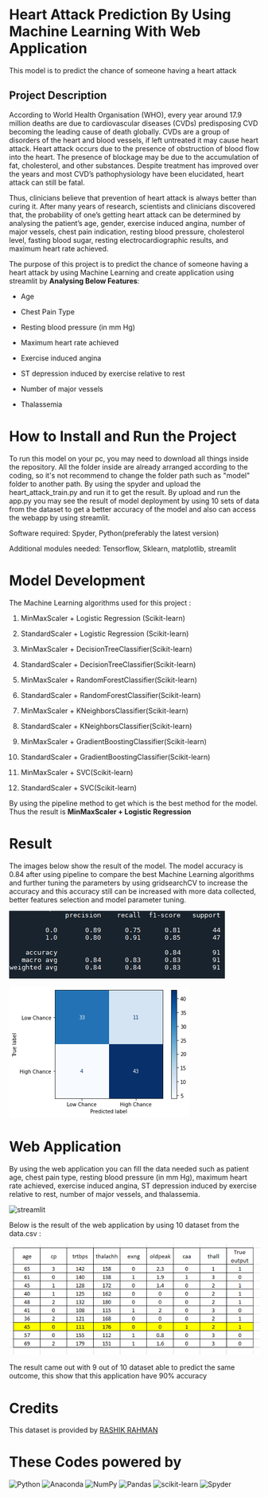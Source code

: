 # Heart Attack Prediction By Using Machine Learning With Web Application
 This model is to predict the chance of someone having a heart attack

## Project Description
According to World Health Organisation (WHO), every year around 17.9 million deaths are due to cardiovascular diseases (CVDs) predisposing CVD becoming the leading cause of death globally. CVDs are a group of disorders of the heart and blood vessels, if left untreated it may cause heart attack. Heart attack occurs due to the presence of obstruction of blood flow into the heart. The presence of blockage may be due to the accumulation of fat, cholesterol, and other substances. Despite treatment has improved over the years and most CVD’s pathophysiology have been elucidated, heart attack can still be fatal.

Thus, clinicians believe that prevention of heart attack is always better than curing it. After many years of research, scientists and clinicians discovered that, the probability of one’s getting heart attack can be determined by analysing the patient’s age, gender, exercise induced angina, number of major vessels, chest pain indication, resting blood pressure, cholesterol level, fasting blood sugar, resting electrocardiographic results, and maximum heart rate achieved.

The purpose of this project is to predict the chance of someone having a heart attack by using Machine Learning and create application using streamlit by **Analysing Below Features**:

- Age

- Chest Pain Type

- Resting blood pressure (in mm Hg)

- Maximum heart rate achieved

- Exercise induced angina

- ST depression induced by exercise relative to rest

- Number of major vessels

- Thalassemia

# How to Install and Run the Project
To run this model on your pc, you may need to download all things inside the repository. All the folder inside are already arranged according to the coding, so it's not recommend to change the folder path such as "model" folder to another path. By using the spyder and upload the heart_attack_train.py and run it to get the result. By upload and run the app.py you may see the result of model deployment by using 10 sets of data from the dataset to get a better accuracy of the model and also can access the webapp by using streamlit.

Software required: Spyder, Python(preferably the latest version)

Additional modules needed: Tensorflow, Sklearn, matplotlib, streamlit

# Model Development
The Machine Learning algorithms used for this project :

1) MinMaxScaler + Logistic Regression (Scikit-learn)

2) StandardScaler + Logistic Regression (Scikit-learn)

3) MinMaxScaler + DecisionTreeClassifier(Scikit-learn)

4) StandardScaler + DecisionTreeClassifier(Scikit-learn)

5) MinMaxScaler + RandomForestClassifier(Scikit-learn)

6) StandardScaler + RandomForestClassifier(Scikit-learn)

7) MinMaxScaler + KNeighborsClassifier(Scikit-learn)

8) StandardScaler + KNeighborsClassifier(Scikit-learn)

9) MinMaxScaler + GradientBoostingClassifier(Scikit-learn)

10) StandardScaler + GradientBoostingClassifier(Scikit-learn)

11) MinMaxScaler + SVC(Scikit-learn)

12) StandardScaler + SVC(Scikit-learn)

By using the pipeline method to get which is the best method for the model. Thus the result is **MinMaxScaler + Logistic Regression**

# Result

The images below show the result of the model. The model accuracy is 0.84 after using pipeline to compare the best Machine Learning algorithms and further tuning the parameters by using gridsearchCV to increase the accuracy and this accuracy still can be increased with more data collected, better features selection and model parameter tuning.

![Result Accuracy](https://github.com/shahirilfauzan/Heart-Attack-Prediction-Webapp/blob/1821dd6c814ebc9c1720481ec2ea961982a816f4/static/result.PNG)

![Result](https://github.com/shahirilfauzan/Heart-Attack-Prediction-Webapp/blob/a338b05234e5fc0248063efa8a2fdba270be9e23/static/matrix_result1.png)

# Web Application
By using the web application you can fill the data needed such as patient age, chest pain type, resting blood pressure (in mm Hg), maximum heart rate achieved, exercise induced angina, ST depression induced by exercise relative to rest, number of major vessels, and thalassemia.

![streamlit](https://github.com/shahirilfauzan/Heart-Attack-Prediction-Webapp/blob/23133fed24cbee8c2fa0862dea8882f0966591d9/static/result_final_.gif)

Below is the result of the web application by using 10 dataset from the data.csv :

![streamlit](https://github.com/shahirilfauzan/Heart-Attack-Prediction-Webapp/blob/23133fed24cbee8c2fa0862dea8882f0966591d9/static/data_result.PNG)

The result came out with 9 out of 10 dataset able to predict the same outcome, this show that this application have 90% accuracy

# Credits
This dataset is provided by [RASHIK RAHMAN](https://www.kaggle.com/datasets/rashikrahmanpritom/heart-attack-analysis-prediction-dataset/discussion/234843?sort=votes)

# These Codes powered by
![Python](https://img.shields.io/badge/python-3670A0?style=for-the-badge&logo=python&logoColor=ffdd54)
 ![Anaconda](https://img.shields.io/badge/Anaconda-%2344A833.svg?style=for-the-badge&logo=anaconda&logoColor=white)
 ![NumPy](https://img.shields.io/badge/numpy-%23013243.svg?style=for-the-badge&logo=numpy&logoColor=white)
 ![Pandas](https://img.shields.io/badge/pandas-%23150458.svg?style=for-the-badge&logo=pandas&logoColor=white)
 ![scikit-learn](https://img.shields.io/badge/scikit--learn-%23F7931E.svg?style=for-the-badge&logo=scikit-learn&logoColor=white)
![Spyder](https://img.shields.io/badge/Spyder-838485?style=for-the-badge&logo=spyder%20ide&logoColor=maroon)
